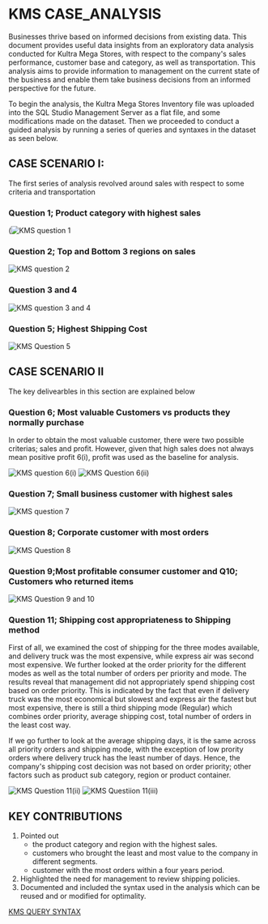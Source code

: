 # KMS CASE_ANALYSIS

Businesses thrive based on informed decisions from existing data. This document provides useful data insights from an exploratory data analysis conducted for Kultra Mega Stores, with respect to the company's sales performance, customer base and category, as well as transportation. This analysis aims to provide information to management on the current state of the business and enable them take business decisions from an informed perspective for the future.
 
To begin the analysis, the Kultra Mega Stores Inventory file was uploaded into the SQL Studio Management Server as a flat file, and some modifications made on the dataset. Then we proceeded to conduct a guided analysis by running a series of queries and syntaxes in the dataset as seen below.

## CASE SCENARIO I:

The first series of analysis revolved around sales with respect to some criteria and transportation

### Question 1; Product category with highest sales

(![KMS question 1](https://github.com/user-attachments/assets/323968e2-1069-44dd-822c-c4f8e8d5008c)

### Question 2; Top and Bottom 3 regions on sales
![KMS question 2](https://github.com/user-attachments/assets/81ee944c-621f-4f59-bd48-ddea53a01850)

### Question 3 and 4

![KMS question 3 and 4](https://github.com/user-attachments/assets/c8111d8e-7f90-41f3-a413-5492e9f6811f)

### Question 5; Highest Shipping Cost

![KMS Question 5](https://github.com/user-attachments/assets/943bbc7d-8b59-4352-bf1c-2acc6e31c152)

## CASE SCENARIO II
The key delivearbles in this section are explained below

### Question 6; Most valuable Customers vs products they normally purchase

In order to obtain the most valuable customer, there were two possible criterias; sales and profit. However, given that high sales does not always mean positive profit 6(i), profit was used as the baseline for analysis.

![KMS question 6(i)](https://github.com/user-attachments/assets/18730c94-d149-4321-9d15-d03bac908fc4)
![KMS Question 6(ii)](https://github.com/user-attachments/assets/75e01c90-bcf4-4005-9092-b06d47e148d1)

### Question 7; Small business customer with highest sales

![KMS question 7](https://github.com/user-attachments/assets/021505e3-3f87-40f9-afee-74fa3cac3d78)

### Question 8; Corporate customer with most orders

![KMS Question 8](https://github.com/user-attachments/assets/dc26a49e-fde3-4eae-92e6-7129e780650e)

### Question 9;Most profitable consumer customer and Q10; Customers who returned items

![KMS Question 9 and 10](https://github.com/user-attachments/assets/3890a513-60eb-4ba2-b902-8a4a9e9885e6)

### Question 11; Shipping cost appropriateness to Shipping method

First of all, we examined the cost of shipping for the three modes available, and delivery truck was the most expensive, while express air was second most expensive. We further looked at the order priority for the different modes as well as the total number of orders per priority and mode. The results reveal that management did not appropriately spend shipping cost based on order priority. This is indicated by the fact that even if delivery truck was the most economical but slowest and express air the fastest but most expensive, there is still a third shipping mode (Regular) which combines order priority, average shipping cost, total number of orders in the least cost way.

If we go further to look at the average shipping days, it is the same across all priority orders and shipping mode, with the exception of low prority orders where delivery truck has the least number of days. Hence, the company's shipping cost decision was not based on order priority; other factors such as product sub category, region or product container.

![KMS Question 11(ii)](https://github.com/user-attachments/assets/51ce6323-e8fe-4962-bd3d-0231ce3f3666)
![KMS Questiion 11(iii)](https://github.com/user-attachments/assets/50d70821-5dcd-49ab-8f78-d27a938db2a5)

## KEY CONTRIBUTIONS
1. Pointed out
   - the product category and region with the highest sales.
   - customers who brought the least and most value to the company in different segments.
   - customer with the most orders within a four years period.
2. Highlighted the need for management to review shipping policies.
3. Documented and included the syntax used in the analysis which can be reused and or modified for optimality.

[KMS QUERY SYNTAX](https://raw.githubusercontent.com/Mponge-25/KULTRA-MEGA-STORE-CASE_ANALYSIS/refs/heads/main/SQL%20SYNTAX%20FOR%20KULTRA%20MEGA%20STORE.sql)

